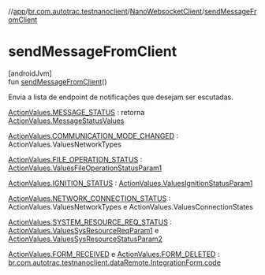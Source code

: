 //[app](../../../index.md)/[br.com.autotrac.testnanoclient](../index.md)/[NanoWebsocketClient](index.md)/[sendMessageFromClient](send-message-from-client.md)

# sendMessageFromClient

[androidJvm]\
fun [sendMessageFromClient](send-message-from-client.md)()

Envia a lista de endpoint de notificações que desejam ser escutadas.

[ActionValues.MESSAGE_STATUS](../../br.com.autotrac.testnanoclient.consts/-action-values/-m-e-s-s-a-g-e_-s-t-a-t-u-s.md) : retorna [ActionValues.MessageStatusValues](../../br.com.autotrac.testnanoclient.consts/-action-values/-message-status-values/index.md)

[ActionValues.COMMUNICATION_MODE_CHANGED](../../br.com.autotrac.testnanoclient.consts/-action-values/-c-o-m-m-u-n-i-c-a-t-i-o-n_-m-o-d-e_-c-h-a-n-g-e-d.md) : ActionValues.ValuesNetworkTypes

[ActionValues.FILE_OPERATION_STATUS](../../br.com.autotrac.testnanoclient.consts/-action-values/-f-i-l-e_-o-p-e-r-a-t-i-o-n_-s-t-a-t-u-s.md) : [ActionValues.ValuesFileOperationStatusParam1](../../br.com.autotrac.testnanoclient.consts/-action-values/-values-file-operation-status-param1/index.md)

[ActionValues.IGNITION_STATUS](../../br.com.autotrac.testnanoclient.consts/-action-values/-i-g-n-i-t-i-o-n_-s-t-a-t-u-s.md) : [ActionValues.ValuesIgnitionStatusParam1](../../br.com.autotrac.testnanoclient.consts/-action-values/-values-ignition-status-param1/index.md)

[ActionValues.NETWORK_CONNECTION_STATUS](../../br.com.autotrac.testnanoclient.consts/-action-values/-n-e-t-w-o-r-k_-c-o-n-n-e-c-t-i-o-n_-s-t-a-t-u-s.md) : ActionValues.ValuesNetworkTypes e ActionValues.ValuesConnectionStates

[ActionValues.SYSTEM_RESOURCE_REQ_STATUS](../../br.com.autotrac.testnanoclient.consts/-action-values/-s-y-s-t-e-m_-r-e-s-o-u-r-c-e_-r-e-q_-s-t-a-t-u-s.md) : [ActionValues.ValuesSysResourceReqParam1](../../br.com.autotrac.testnanoclient.consts/-action-values/-values-sys-resource-req-param1/index.md) e [ActionValues.ValuesSysResourceStatusParam2](../../br.com.autotrac.testnanoclient.consts/-action-values/-values-sys-resource-status-param2/index.md)

[ActionValues.FORM_RECEIVED](../../br.com.autotrac.testnanoclient.consts/-action-values/-f-o-r-m_-r-e-c-e-i-v-e-d.md) e [ActionValues.FORM_DELETED](../../br.com.autotrac.testnanoclient.consts/-action-values/-f-o-r-m_-d-e-l-e-t-e-d.md) : [br.com.autotrac.testnanoclient.dataRemote.IntegrationForm.code](../../br.com.autotrac.testnanoclient.dataRemote/-integration-form/code.md)
